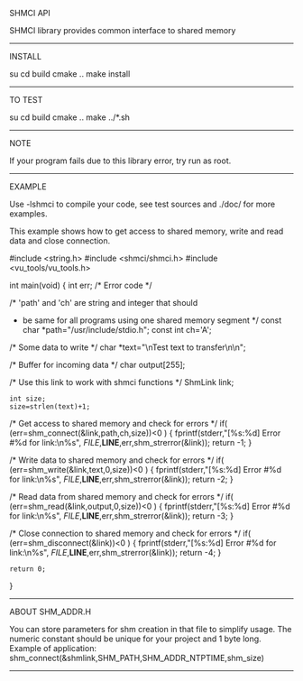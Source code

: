 SHMCI API

SHMCI library provides common interface to shared memory

---
INSTALL

su
cd build
cmake ..
make install

---
TO TEST

su
cd build
cmake ..
make
../*.sh

---
NOTE

If your program fails due to this library error, try run as root.

---
EXAMPLE

Use -lshmci to compile your code,
see test sources and ./doc/ for more examples.

This example shows how to get access to shared memory,
write and read data and close connection.

#include <string.h>
#include <shmci/shmci.h>
#include <vu_tools/vu_tools.h>

int main(void)
{
    int err; /* Error code */

/*  'path' and 'ch' are string and integer that should
 *  be same for all programs using one shared memory segment
 */
    const char *path="/usr/include/stdio.h";
    const int ch='A';

/*  Some data to write  */
    char *text="\nTest text to transfer\n\n";

/*  Buffer for incoming data  */
    char output[255];

/*  Use this link to work with shmci functions  */
    ShmLink link;

    int size;
    size=strlen(text)+1;

/*  Get access to shared memory and check for errors  */
    if( (err=shm_connect(&link,path,ch,size))<0 )
    {
        fprintf(stderr,"[%s:%d] Error #%d for link:\n%s",
                _FILE_,__LINE__,err,shm_strerror(&link));
        return -1;
    }

/*  Write data to shared memory and check for errors  */
    if( (err=shm_write(&link,text,0,size))<0 )
    {
        fprintf(stderr,"[%s:%d] Error #%d for link:\n%s",
                _FILE_,__LINE__,err,shm_strerror(&link));
        return -2;
    }

/*  Read data from shared memory and check for errors  */
    if( (err=shm_read(&link,output,0,size))<0 )
    {
        fprintf(stderr,"[%s:%d] Error #%d for link:\n%s",
                _FILE_,__LINE__,err,shm_strerror(&link));
        return -3;
    }

/*  Close connection to shared memory and check for errors  */
    if( (err=shm_disconnect(&link))<0 )
    {
        fprintf(stderr,"[%s:%d] Error #%d for link:\n%s",
                _FILE_,__LINE__,err,shm_strerror(&link));
        return -4;
    }

    return 0;
}

---
ABOUT SHM_ADDR.H

You can store parameters for shm creation in that file to simplify usage.
The numeric constant should be unique for your project and 1 byte long.
Example of application:
  shm_connect(&shmlink,SHM_PATH,SHM_ADDR_NTPTIME,shm_size)

---
